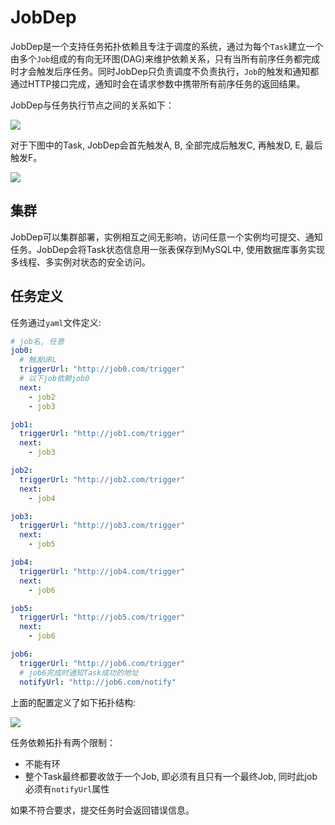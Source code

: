 # JobDep

JobDep是一个支持任务拓扑依赖且专注于调度的系统，通过为每个`Task`建立一个由多个`Job`组成的有向无环图(DAG)来维护依赖关系，只有当所有前序任务都完成时才会触发后序任务。同时JobDep只负责调度不负责执行，`Job`的触发和通知都通过HTTP接口完成，通知时会在请求参数中携带所有前序任务的返回结果。



JobDep与任务执行节点之间的关系如下：

![](http://ovbyjzegm.bkt.clouddn.com/job-action2.jpg)





对于下图中的Task, JobDep会首先触发A, B, 全部完成后触发C, 再触发D, E, 最后触发F。

![](http://ovbyjzegm.bkt.clouddn.com/jobdep-job.png)



## 集群

JobDep可以集群部署，实例相互之间无影响，访问任意一个实例均可提交、通知任务。JobDep会将Task状态信息用一张表保存到MySQL中, 使用数据库事务实现多线程、多实例对状态的安全访问。



## 任务定义

任务通过`yaml`文件定义:

```yaml
# job名, 任意
job0:
  # 触发URL
  triggerUrl: "http://job0.com/trigger"
  # 以下job依赖job0
  next:
    - job2
    - job3

job1:
  triggerUrl: "http://job1.com/trigger"
  next:
    - job3

job2:
  triggerUrl: "http://job2.com/trigger"
  next:
    - job4

job3:
  triggerUrl: "http://job3.com/trigger"
  next:
    - job5

job4:
  triggerUrl: "http://job4.com/trigger"
  next:
    - job6

job5:
  triggerUrl: "http://job5.com/trigger"
  next:
    - job6

job6:
  triggerUrl: "http://job6.com/trigger"
  # job6完成时通知Task成功的地址
  notifyUrl: "http://job6.com/notify"
```

上面的配置定义了如下拓扑结构:

![](http://ovbyjzegm.bkt.clouddn.com/job-dag.jpg)

任务依赖拓扑有两个限制：

- 不能有环
- 整个Task最终都要收敛于一个Job, 即必须有且只有一个最终Job, 同时此job必须有`notifyUrl`属性

如果不符合要求，提交任务时会返回错误信息。